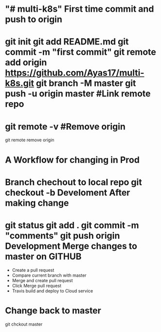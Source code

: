 "# multi-k8s" 
First time commit and push to origin
=====================================
git init
git add README.md
git commit -m "first commit"
git remote add origin https://github.com/Ayas17/multi-k8s.git
git branch -M master
git push -u origin master
#Link remote repo
==================
git remote -v
#Remove origin
================
git remote remove origin

A Workflow for changing in Prod
===============================
Branch chechout to local repo
git checkout -b Develoment
After making change
===================
git status
git add .
git commit -m "comments"
git push origin Development
Merge changes to master on GITHUB
=================================
- Create a pull request
- Compare current branch with master
- Merge and create pull request
- Click Merge pull request
- Travis build and deploy to Cloud service

Change back to master
=====================
git chckout master
